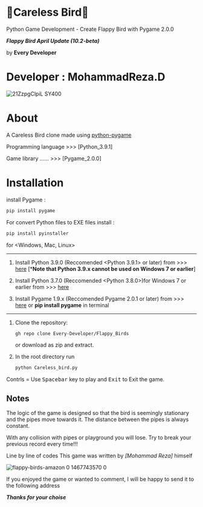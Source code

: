 # 🐥Careless Bird🤕
Python Game Development - Create Flappy Bird with Pygame 2.0.0

***Flappy Bird April Update (10.2-beta)***

by **Every Developer**  

Developer : MohammadReza.D
==========================

![21ZzpgClpiL _SY400_](https://user-images.githubusercontent.com/84382544/132004499-9e9da1f8-03e9-4ebf-88ce-bf42756af521.png)

# About

A Careless Bird clone made using [python-pygame][pygame]

Programming language >>> [Python_3.9.1]

Game library  ...... >>> [Pygame_2.0.0]

# Installation

install Pygame :

```bash
pip install pygame
```

For convert Python files to EXE files install :

```bash
pip install pyinstaller
```

for <Windows, Mac, Linux>
______________________________________________________________________________________________________________

1. Install Python 3.9.0 (Reccomended <Python 3.9.1> or later) from >>>
[here](https://www.python.org/downloads/) [***Note that Python 3.9.x cannot be used on Windows 7 or earlier**]

2. Install Python 3.7.0 (Reccomended <Python 3.8.0>)for Windows 7 or earlier from >>>
[here](https://www.python.org/downloads/)

3. Install Pygame 1.9.x (Reccomended Pygame 2.0.1 or later) from >>>
[here](http://www.pygame.org/download.shtml) or **pip install pygame** in terminal


**************************************************************************************************************

1. Clone the repository:

   ```bash
   gh repo clone Every-Developer/Flappy_Birds
   ```

   or download as zip and extract.

1. In the root directory run

   ```bash
   python Careless_bird.py
   ```

Contrls = Use <kbd>Spacebar</kbd> key to play and <kbd>Exit</kbd> to Exit the game.


Notes
-------------
The logic of the game is designed so that the bird is seemingly stationary and
the pipes move towards it. The distance between the pipes is always constant.

With any collision with pipes or playground you will lose.
Try to break your previous record every time!!!

Line by line of codes This game was written by *[Mohammad Reza]* himself


[Python]: https://www.python.org
[pygame]: http://www.pygame.org

![flappy-birds-amazon 0 1467743570 0](https://user-images.githubusercontent.com/84382544/131217676-8a61aed7-7fd2-4a8c-932a-89058200e8e4.png)

If you enjoyed the game or wanted to comment, I will be happy to send it to the following address

***Thanks for your choise***
